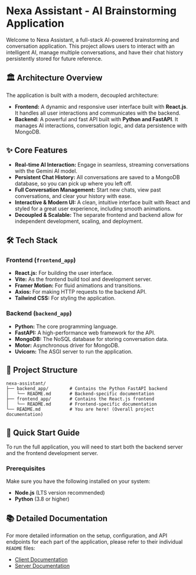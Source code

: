 # Nexa Assistant - AI Brainstorming Application

Welcome to Nexa Assistant, a full-stack AI-powered brainstorming and conversation application. This project allows users to interact with an intelligent AI, manage multiple conversations, and have their chat history persistently stored for future reference.

## 🏛️ Architecture Overview

The application is built with a modern, decoupled architecture:

- **Frontend:** A dynamic and responsive user interface built with **React.js**. It handles all user interactions and communicates with the backend.
- **Backend:** A powerful and fast API built with **Python and FastAPI**. It manages AI interactions, conversation logic, and data persistence with MongoDB.

## ✨ Core Features

- **Real-time AI Interaction:** Engage in seamless, streaming conversations with the Gemini AI model.
- **Persistent Chat History:** All conversations are saved to a MongoDB database, so you can pick up where you left off.
- **Full Conversation Management:** Start new chats, view past conversations, and clear your history with ease.
- **Interactive & Modern UI:** A clean, intuitive interface built with React and styled for a great user experience, including smooth animations.
- **Decoupled & Scalable:** The separate frontend and backend allow for independent development, scaling, and deployment.

## 🛠️ Tech Stack

### Frontend (`frontend_app`)

- **React.js:** For building the user interface.
- **Vite:** As the frontend build tool and development server.
- **Framer Motion:** For fluid animations and transitions.
- **Axios:** For making HTTP requests to the backend API.
- **Tailwind CSS:** For styling the application.

### Backend (`backend_app`)

- **Python:** The core programming language.
- **FastAPI:** A high-performance web framework for the API.
- **MongoDB:** The NoSQL database for storing conversation data.
- **Motor:** Asynchronous driver for MongoDB.
- **Uvicorn:** The ASGI server to run the application.

## 📂 Project Structure

```
nexa-assistant/
├── backend_app/        # Contains the Python FastAPI backend
│   └── README.md       # Backend-specific documentation
├── frontend_app/       # Contains the React.js frontend
│   └── README.md       # Frontend-specific documentation
└── README.md           # You are here! (Overall project documentation)
```

## 🚀 Quick Start Guide

To run the full application, you will need to start both the backend server and the frontend development server.

### Prerequisites

Make sure you have the following installed on your system:

- **Node.js** (LTS version recommended)
- **Python** (3.8 or higher)

## 📚 Detailed Documentation

For more detailed information on the setup, configuration, and API endpoints for each part of the application, please refer to their individual `README` files:

- [Client Documentation](./frontend_app/README.md)
- [Server Documentation](./backend_app/README.md)
